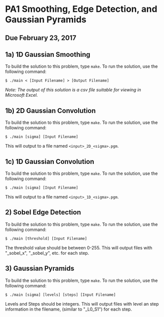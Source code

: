 # PA1 Smoothing, Edge Detection, and Gaussian Pyramids
## Due February 23, 2017

## 1a) 1D Gaussian Smoothing

To build the solution to this problem, type `make`.
To run the solution, use the following command:

```
$ ./main < [Input Filename] > [Output Filename]
```

*Note: The output of this solution is a csv file suitable
for viewing in Microsoft Excel.*

## 1b) 2D Gaussian Convolution

To build the solution to this problem, type `make`.
To run the solution, use the following command:

```
$ ./main [sigma] [Input Filename]
``` 

This will output to a file named `<input>_2D_<sigma>.pgm`.

## 1c) 1D Gaussian Convolution

To build the solution to this problem, type `make`.
To run the solution, use the following command:

```
$ ./main [sigma] [Input Filename]
``` 

This will output to a file named `<input>_1D_<sigma>.pgm`.

## 2) Sobel Edge Detection

To build the solution to this problem, type `make`.
To run the solution, use the following command:

```
$ ./main [threshold] [Input Filename]
```

The threshold value should be between 0-255.  This will
output files with "_sobel_x", "_sobel_y", etc. for each step.

## 3) Gaussian Pyramids

To build the solution to this problem, type `make`.
To run the solution, use the following command:

```
$ ./main [sigma] [levels] [steps] [Input Filename]
```

Levels and Steps should be integers.  This will output files
with level an step information in the filename, (similar to 
"_L0_S1") for each step.